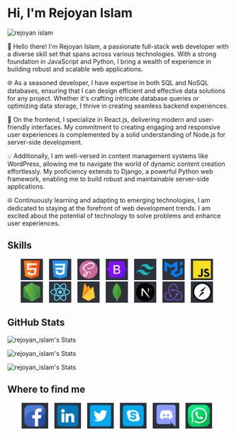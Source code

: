 <h1>Hi, I'm Rejoyan Islam</h1>

<p align="left"> <img src="https://komarev.com/ghpvc/?username=RejoyanIslam&label=Profile%20views&color=0e75b6&style=flat" alt="rejoyan islam" /> </p>

<!-- batch -->
<!-- ![JavaScript](https://img.shields.io/badge/JavaScript-F7DF1E?style=flat-square&logo=javascript&logoColor=black)
![Javascript](https://img.shields.io/badge/Javascript-F0DB4F?labelColor=2e333c&logo=javascript&logoColor=F0DB4F)

-->

<!-- ## Current Overview

 <ul>
  <li>Quick learner</li>
  <li>Friendly</li>
  <li>Dedicated</li>
</ul> -->

👋 Hello there! I'm Rejoyan Islam, a passionate full-stack web developer with a diverse skill set that spans across various technologies. With a strong foundation in JavaScript and Python, I bring a wealth of experience in building robust and scalable web applications.

🌐 As a seasoned developer, I have expertise in both SQL and NoSQL databases, ensuring that I can design efficient and effective data solutions for any project. Whether it's crafting intricate database queries or optimizing data storage, I thrive in creating seamless backend experiences.

🚀 On the frontend, I specialize in React.js, delivering modern and user-friendly interfaces. My commitment to creating engaging and responsive user experiences is complemented by a solid understanding of Node.js for server-side development.

💡 Additionally, I am well-versed in content management systems like WordPress, allowing me to navigate the world of dynamic content creation effortlessly. My proficiency extends to Django, a powerful Python web framework, enabling me to build robust and maintainable server-side applications.

🌐 Continuously learning and adapting to emerging technologies, I am dedicated to staying at the forefront of web development trends. I am excited about the potential of technology to solve problems and enhance user experiences.

## Skills

<p align="center">
      <img src='./images/HTML.png'  width="50px" style="padding-right: 10px;"   alt='html' title='HTML'>
      <img src="./images/css.png"  width="50px" alt='css' style="padding-right: 10px;"   title='CSS' />
      <img src="./images/sass.png"  width="50px"  style="padding-right: 10px;"  alt='sass' title='SASS'/>
      <img src="./images/bootstrap.png" width="50px"  style="padding-right: 10px;"   alt='bootstrap' title='BootStrap' />
      <img src="./images/tailwind.png" width="50px"  style="padding-right: 10px;"   alt='tailwind css' title='Tailwind CSS'/>
      <img src="./images/mui.png" width="50px"  style="padding-right: 10px;"   alt='material ui' title='Material UI' />
      <img src="./images/js.png"  width="50px"  style="padding-right: 10px;"  alt='js' title='JavaScript'/>
      <img src="./images/node.png" width="50px"  style="padding-right: 10px;"   alt='node js' title='Node JS'/>
      <img src="./images/react.png" width="50px"  style="padding-right: 10px;"   alt='react js' title='React JS' />
      <img src="./images/firebase.png" width="50px"  style="padding-right: 10px;"   alt='firebase' title='Firebase' />
      <img src="./images/mongo.png"  width="50px" style="padding-right: 10px;"   alt='mongodb' title='MongoDB'/>
      <img src="./images/nextjs.png"  width="50px" style="padding-right: 10px;"   alt='nextJs' title='NextJS'/>
      <img src="./images/redux.png"  width="50px" style="padding-right: 10px;"   alt='redux' title='Redux'/>
      <img src="./images/socketIo.png"  width="50px"  style="padding-right: 10px;"  alt='redux' title='SocketIO'/>
      
      
</p>

## GitHub Stats

![rejoyan_islam's Stats](https://github-readme-stats.vercel.app/api/top-langs?username=RejoyanIslam&show_icons=true&locale=en&layout=compact&theme=aura)

![rejoyan_islam's Stats](https://github-readme-stats.vercel.app/api?username=RejoyanIslam&show_icons=true&locale=en&theme=aura)

![rejoyan_islam's Stats](https://github-readme-streak-stats.herokuapp.com/?user=RejoyanIslam&theme=aura)

## Where to find me

<div align="center">
<a href="https://www.facebook.com/rej0yanislam/"><img src="./images/banner/fb.png" style="padding-right: 10px;"   width="60px" alt="facebook"></a>
<a href="https://www.linkedin.com/in/rej0yanislam/"><img src="./images/banner/linkedin.png" style="padding-right: 10px;"  width="60px" alt="linkedIn"></a>
<a href="https://twitter.com/rej0yanislam"><img src="./images/banner/twitter.png" style="padding-right: 10px;display:inline;"  width="60px" alt="twitter"></a>
<a href="https://join.skype.com/invite/puxgViZihWnh"><img src="./images/banner/skype.png" style="padding-right: 10px;display:inline;"  width="60px" alt="skype"></a>
<a href="https://discord.com/users/788296371991478312"><img src="./images/banner/discord.png" style="padding-right: 10px;display:inline;"  width="60px" alt="skype"></a>
<span href="tel:+8801568816822" target="_blank" ><img src="./images/banner/whatsapp.png" style="padding-right: 10px;display:inline;" width="60px" alt="whatsApp" title="+8801568816822"></span>

</div>
